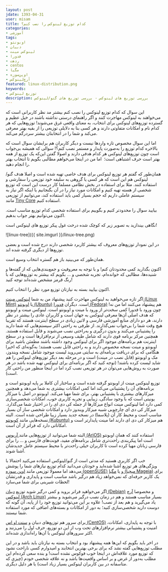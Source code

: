 ```yaml
---
layout: post
jdate: 1393-04-31
user: misam
title: کدام توزیع لینوکس را نصب کنم؟
categories:
- آموزشی
tags:
- اوبونتو
- دبیان
- لینوکس مینت
- فدورا
- ردهت
- centos
- مگیا
- اوپن‌سوزه
- آرچ‌لینوکس 
featured: linux-distribution.png
keywords:
- توزیع لینوکس
description: بررسی توزیع های لینوکس - بررسی توزیع های گنو/لینوکس
---
```


این سوال که کدام توزیع لینوکس را نصب کنم بیشتر مد نظر کاربرانی است که می‌خواهند به لینوکس مهاجرت کنند و اگر راهنمای درستی نداشته باشند در خیل عظیم و گسترده توزیع‌های لینوکس برای انتخاب، به معنای واقعی غرق می‌شوند! توزیع‌هایی که هر کدام نام و امکانات متفاوتی دارند و هر کسی بنا به دلایلی توزیعی را از بقیه بهتر معرفی می‌کند و شما را در انتخابتان بیشتر سردرگم می‌کند.

اما این سوال مخصوص تازه واردها نیست و دیگر کاربران هم برایشان سوال است که بالاخره کدام توزیع را به‌صورت پایدار و مستمر نصب کنم؟! سوالی که همیشه بی‌جواب است چون توزیع‌های لینوکس هر کدام هدفی دارند و اصولا گفتن این‌که یک توزیع از همه بهتر است حرف اشتباهی است؛  اما من در اینجا می‌خواهم مطالبی بگویم تا انتخاب بهتر را انجام دهید.

همان‌طور که گفتم هر توزیع لینوکس برای هدف خاصی تهیه شده است و اصلا هدف گنو/لینوکس هم این است که هر کسی یا گروهی به سلیقه خود توزیعی را سفارشی و استفاده کنند. مثلا برای استفاده در بخش نظامی مسلما کار درست این است که توزیع شخصی از هسته تهیه کنیم و امکانات مورد نیاز را در آن بگنجانیم یا اینکه اگر نیاز به سیستم عاملی داریم که حجم بسیار کمی باید استفاده کند، می‌توانیم از توزیعی مانند [Tiny Core](http://www.tinycorelinux.com/) استفاده کنیم.

بیایید سوال را محدودتر کنیم و بگوییم برای استفاده شخصی کدام توزیع مناسب است. اکنون می‌توانیم بهتر جواب بدهیم.

نگاهی بیندازید به تصویر زیر که کوچک شده درخت غول پیکر توزیع های لینوکس است!

![linux-tree]({{ site.imgurl }}/linux-tree.png)

در این نمودار توزیع‌های معروف که بیشتر کاربرد شخصی دارند درج شده است و بعضی توزیع‌ها از دیگری گرفته شده اند.

همان‌طور که می‌بینید باز هم گستره انتخاب وسیع است.

اکنون بگذارید کمی محدودتان کنم! و با توجه به معروفیت و جمع‌بندی‌هایی که از گفته‌ها و شنیده‌ها، مطالبی که خوانده‌ام، تجربه شخصی و ... بگویم که بیشتر به توزیع‌هایی که با رنگ قرمز مشخص شده‌اند توجه کنید!

اکنون بیایید بسته به نیازتان توزیع مورد نظر را انتخاب کنیم.

اگر تازه می‌خواهید به لینوکس مهاجرت کنید پیشنهاد من به شما [لینوکس مینت (Linux Mint)](http://linuxmint.com/) یا [اوبونتو (Ubuntu)](http://www.ubuntu.com/) است. دیگران [فدورا (Fedora)](http://fedoraproject.org/) هم پیشنهاد می‌کنند اما من نه! چون ورود با فدورا کمی سخت‌تر از ورود با مینت و اوبونتو است. لینوکس مینت و اوبونتو که هدف اصلی آن‌ها معرفی لینوکس به جهان است و کاربران عادی را بیشتر در نظر دارند، هر دو دارای منابع آموزشی فارسی و لاتین زیادی در سطح اینترنت هستند که تقریبا هیچ وقت شما را بی‌جواب نمی‌گذارند. از طرفی به راحتی اکثر سیستم‌هایی که شما دارید را پشتیبانی می‌کنند و بدون درگیری و به‌راحتی نصب می‌شوند و قابل استفاده هستند. همچنین مرکز برنامه قوی دارند که شامل طیف وسیعی از نرم‌افزارها است و در سطح اینترنت هم برنامه‌های موجود اگر برای لینوکس وجود داشته باشند مطمئن باشید برای اوبونتو و مینت نسخه مخصوص دارند و به راحتی قابل نصب هستند؛ به‌گونه‌ای که اخیرا هنگامی که برای دریافت برنامه‌ای به سایتی می‌روید لیست موجود شامل نسخه ویندوز، مک و اوبونتو (قابل نصب در مینت) است و در مرحله بعد دیگر توزیع‌های لینوکس را هم شاید لیست کرده باشند! (توجه کنید که اگر برنامه‌ای برای لینوکس تهیه شده باشد در هر صورت به روش‌هایی می‌توان در هر توزیعی نصب کرد اما در اینجا منظور من راحتی کار است).

توزیع لینوکس مینت از اوبونتو گرفته شده است و ساختار آن کاملا بر پایه اوبونتو است و برنامه‌های آن را پشتیبانی می‌کند اما کمی امکانات بیشتری به شما می‌دهد و همچنین میزکارهای بیشتری با پشتیبانی بهتر، برای شما مهیا می‌کند. اوبونتو در اصل با میزکار یونیتی است که با وجود سادگی، زیبایی و تجربه کاربری خوب، امکانات شخصی‌سازی کمی دارد اما لینوکس مینت انواع میزکارها از جمله کی دی ای را در اختیار شما می‌گذارد. میزکار کی دی ای چارچوبی شبیه میزکار ویندوز دارد و امکانات شخصی ساز آن بسیار مناسب است و محیط کار آن (پلاسما) در نسخه جدید بسیار زیبا طراحی شده است. البته نسخه‌هایی مانند [کوبونتو (Kubuntu)](http://www.kubuntu.org/) هم میزکار کی دی ای دارند اما مینت پایدارتر است و امکاناتی دارد که فراتر از آن است.

البته شما می‌توانید از توزیع‌هایی مانند[ آریوس (AriOS)](http://arioslinux.org/) استفاده کنند که همان اوبونتو است اما پیکربندی راحت‌تری شامل برنامه‌های مفید، فونت‌های فارسی و ... را برای فارسی زبانان مهیا کرده است تا کاربران خیلی راحت‌تر با محیط سیستم عامل جدیدشان آشنا شوند.

خب اگر کاربری هستید که مدتی است از گنو/لینوکس استفاده می‌کنید احتمالا با ویژگی‌های هر توزیع آشنا شده‌اید و خودتان می‌دانید کدام توزیع نیازهای شما را پوشش می‌دهد اما معمولا توزیعی مانند [اوپن سوزه (openSUSE)](http://www.opensuse.org/) و یا [مگیا (میجیا Mageia)](https://www.mageia.org/) برای یک کاربر حرفه‌ای که نمی‌خواهد زیاد هم درگیر باشد مناسب است و پایداری و قدرتشان لحظات شیرینی برای شما می‌سازد!

اگر می‌خواهید فراتر بروید و کمی درگیر شوید توزیع [دبیان (Debian)](https://www.debian.org/) و مخصوصا [آرچ لینوکس (Arch Linux)](https://www.archlinux.org/) بسیار مناسب هستند و هم در زمان نصب درگیر می‌شوید و بیشتر یاد می‌گیرید و هم بعد از نصب! علاوه بر این می‌توانید توزیع خود را از پایه، آن گونه که دوست دارید شخصی‌سازی کنید؛ به دور از امکانات و بسته‌های اضافی که مورد استفاده شما نیستند.

برای سرور هم توزیع‌های دبیان و [سنت او اس (CentOS)](https://www.centos.org/) با توجه به پایداری، امکانات، امنیت و پشتیبانی بیشتر نرم‌افزارهای تحت وب از این دو توزیع، حرف اول را می‌زنند و اکثر سرورهای لینوکس با آن‌ها راه‌اندازی شده‌اند.

در اخر باید بگویم که این‌ها همه پیشنهاد بود و انتخاب بسته به نیازتان باید باشد و در این مطلب توزیع‌هایی گفته نشد که برای برخی بهترین انتخابند و امیدوارم کسی ناراحت نشود که توزیع مورد علاقه‌اش در اینجا خوب فوکوس نشده است! و بنده سعی کرده‌ام این مطلب به‌دور از غرض و بر اساس واقعیت‌ها باشد و نه علاقه شخصی خودم (چیزی که متاسفانه در بین کاربران لینوکس بسیار زیاد است) یا هر دلیل دیگری.
